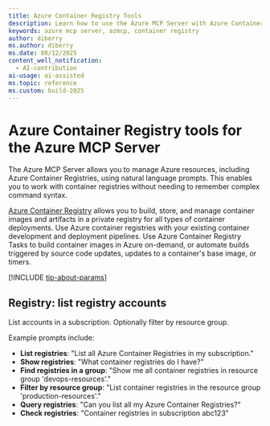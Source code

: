 ```yaml
---
title: Azure Container Registry Tools 
description: Learn how to use the Azure MCP Server with Azure Container Registry.
keywords: azure mcp server, azmcp, container registry
author: diberry
ms.author: diberry
ms.date: 08/12/2025
content_well_notification: 
  - AI-contribution
ai-usage: ai-assisted
ms.topic: reference
ms.custom: build-2025
--- 
```


# Azure Container Registry tools for the Azure MCP Server

The Azure MCP Server allows you to manage Azure resources, including Azure Container Registries, using natural language prompts. This enables you to work with container registries without needing to remember complex command syntax.

[Azure Container Registry](/azure/container-registry/) allows you to build, store, and manage container images and artifacts in a private registry for all types of container deployments. Use Azure container registries with your existing container development and deployment pipelines. Use Azure Container Registry Tasks to build container images in Azure on-demand, or automate builds triggered by source code updates, updates to a container's base image, or timers.


[!INCLUDE [tip-about-params](../includes/tools/parameter-consideration.md)]

## Registry: list registry accounts

List accounts in a subscription. Optionally filter by resource group. 

Example prompts include: 


- **List registries**: "List all Azure Container Registries in my subscription."
- **Show registries**: "What container registries do I have?"
- **Find registries in a group**: "Show me all container registries in resource group 'devops-resources'."
- **Filter by resource group**: "List container registries in the resource group 'production-resources'."
- **Query registries**: "Can you list all my Azure Container Registries?"
- **Check registries**: "Container registries in subscription abc123"